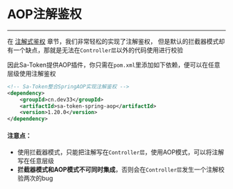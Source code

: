 # AOP注解鉴权
--- 

在 [注解式鉴权](/use/at-check) 章节，我们非常轻松的实现了注解鉴权，
但是默认的拦截器模式却有一个缺点，那就是无法在`Controller层`以外的代码使用进行校验

因此Sa-Token提供AOP插件，你只需在`pom.xml`里添加如下依赖，便可以在任意层级使用注解鉴权

``` xml 
<!-- Sa-Token整合SpringAOP实现注解鉴权 -->
<dependency>
	<groupId>cn.dev33</groupId>
	<artifactId>sa-token-spring-aop</artifactId>
	<version>1.20.0</version>
</dependency>
```


#### 注意点：
- 使用拦截器模式，只能把注解写在`Controller层`，使用AOP模式，可以将注解写在任意层级 <br>
- **拦截器模式和AOP模式不可同时集成**，否则会在`Controller层`发生一个注解校验两次的bug









